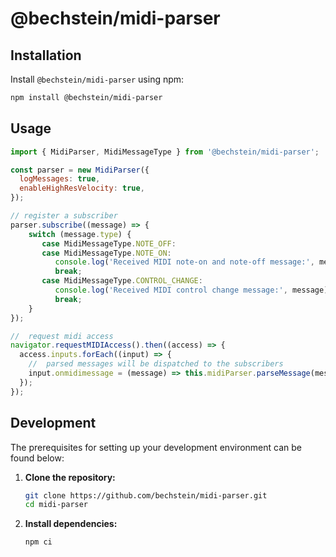 # @bechstein/midi-parser

## Installation

Install `@bechstein/midi-parser` using npm:

```bash
npm install @bechstein/midi-parser
```

## Usage

```javascript
import { MidiParser, MidiMessageType } from '@bechstein/midi-parser';

const parser = new MidiParser({
  logMessages: true,
  enableHighResVelocity: true,
});

// register a subscriber
parser.subscribe((message) => {
    switch (message.type) {
       case MidiMessageType.NOTE_OFF:
       case MidiMessageType.NOTE_ON:
          console.log('Received MIDI note-on and note-off message:', message);
          break;
       case MidiMessageType.CONTROL_CHANGE:
          console.log('Received MIDI control change message:', message);
          break;
    }
});

//  request midi access
navigator.requestMIDIAccess().then((access) => {
  access.inputs.forEach((input) => {
    //  parsed messages will be dispatched to the subscribers
    input.onmidimessage = (message) => this.midiParser.parseMessage(message);
  });
});
```

## Development

The prerequisites for setting up your development environment can be found below:

1. **Clone the repository:**
   ```bash
   git clone https://github.com/bechstein/midi-parser.git
   cd midi-parser
   ```
2. **Install dependencies:**
   ```
   npm ci
   ```
